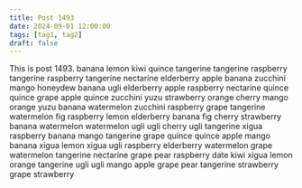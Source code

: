 ```yaml
---
title: Post 1493
date: 2024-09-01 12:00:00
tags: [tag1, tag2]
draft: false
---
```

This is post 1493.
banana
lemon
kiwi
quince
tangerine
tangerine
raspberry
tangerine
raspberry
tangerine
nectarine
elderberry
apple
banana
zucchini
mango
honeydew
banana
ugli
elderberry
apple
raspberry
nectarine
quince
quince
grape
apple
quince
zucchini
yuzu
strawberry
orange
cherry
mango
orange
yuzu
banana
watermelon
zucchini
raspberry
grape
tangerine
watermelon
fig
raspberry
lemon
elderberry
banana
fig
cherry
strawberry
banana
watermelon
watermelon
ugli
ugli
cherry
ugli
tangerine
xigua
raspberry
banana
mango
tangerine
grape
quince
quince
apple
mango
banana
xigua
lemon
xigua
ugli
raspberry
elderberry
watermelon
grape
watermelon
tangerine
nectarine
grape
pear
raspberry
date
kiwi
xigua
lemon
orange
tangerine
ugli
ugli
mango
apple
grape
pear
tangerine
strawberry
grape
strawberry
